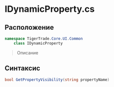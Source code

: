 
# IDynamicProperty.cs
## Расположение
```csharp
namespace TigerTrade.Core.UI.Common  
    class IDynamicProperty
```

> Описание

## Синтаксис
```csharp
bool GetPropertyVisibility(string propertyName)
```
